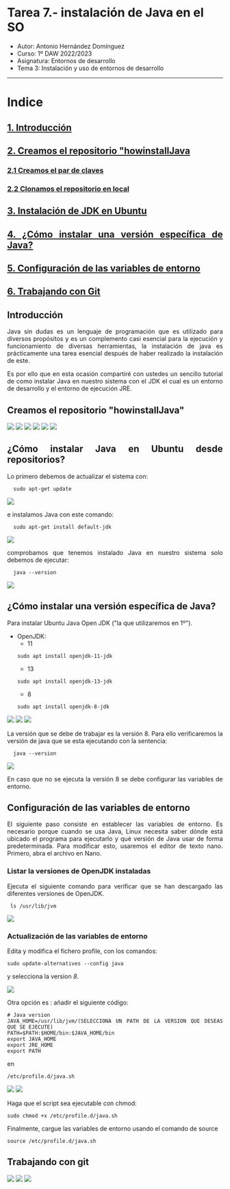 # Tarea 7.- instalación de Java en el SO
* Autor: Antonio Hernández Domínguez
* Curso: 1º DAW 2022/2023
* Asignatura: Entornos de desarrollo
* Tema 3: Instalación y uso de entornos de desarrollo
***

<div align="justify">

# Indice

## [1. Introducción](#id0)
## [2. Creamos el repositorio "howinstallJava](#id1)
### [2.1 Creamos el par de claves](#id2)
### [2.2 Clonamos el repositorio en local](#id3)
## [3. Instalación de JDK en Ubuntu](#id4)
## [4. ¿Cómo instalar una versión específica de Java?](#id5)
## [5. Configuración de las variables de entorno](#id6)
## [6. Trabajando con Git](#id7)


## Introducción <a name="id0"></a>

Java sin dudas es un lenguaje de programación que es utilizado para diversos propósitos y es un complemento casi esencial para la ejecución y funcionamiento de diversas herramientas, la instalación de java es prácticamente una tarea esencial después de haber realizado la instalación de este.

Es por ello que en esta ocasión compartiré con ustedes un sencillo tutorial de como instalar Java en nuestro sistema con el JDK el cual es un entorno de desarrollo y el entorno de ejecución JRE.


## Creamos el repositorio "howinstallJava" <a name="id1"></a>

<img src=".files/00.png">
<img src=".files/000.png">
<img src=".files/001.png">
<img src=".files/01.png">
<img src=".files/02.png">
<img src=".files/03.png">


## ¿Cómo instalar Java en Ubuntu desde repositorios? <a name="id2"></a>

Lo primero debemos de actualizar el sistema con:

```
  sudo apt-get update
```

<img src=".files/04.png">

e instalamos Java con este comando:

```
  sudo apt-get install default-jdk
```

<img src=".files/05.png">

comprobamos que tenemos instalado Java en nuestro sistema solo debemos de ejecutar:
```
  java --version
```

<img src=".files/06.png">

## ¿Cómo instalar una versión específica de Java? <a name="id3"></a>

Para instalar Ubuntu Java Open JDK ("la que utilizaremos en 1º").
 - OpenJDK:
   - 11
   ```
   sudo apt install openjdk-11-jdk
   ```
    - 13
   ```
   sudo apt install openjdk-13-jdk
   ```
    - 8
   ```
   sudo apt install openjdk-8-jdk
   ```

<img src=".files/07.png">
<img src=".files/08.png">
<img src=".files/09.png">

La versión que se debe de trabajar es la versión 8. Para ello verificaremos la versión de java que se esta ejecutando con la sentencia:

```console
  java --version
```

<img src=".files/10.png">

En caso que no se ejecuta la versión 8 se debe configurar las variables de entorno.

## Configuración de las variables de entorno <a name="id4"></a>

 El siguiente paso consiste en establecer  las variables de entorno. Es necesario porque cuando se usa Java, Linux necesita saber dónde está ubicado el programa para ejecutarlo y qué versión de Java usar de forma predeterminada. Para modificar esto, usaremos el editor de texto nano. Primero, abra el archivo en Nano.

### Listar la versiones de OpenJDK instaladas <a name="id5"></a>

 Ejecuta el siguiente comando para verificar que se han descargado las diferentes versiones de OpenJDK.

```console
 ls /usr/lib/jvm
```

<img src=".files/11.png">

### Actualización de las variables de entorno <a name="id6"></a>

 Edita y modifica el fichero profile, con los comandos:

```console
sudo update-alternatives --config java
```
 y selecciona la version _8_.


<img src=".files/13.png">

 Otra opción es : añadir el siguiente código:

```console
# Java version
JAVA_HOME=/usr/lib/jvm/(SELECCIONA UN PATH DE LA VERSION QUE DESEAS QUE SE EJECUTE)
PATH=$PATH:$HOME/bin:$JAVA_HOME/bin
export JAVA_HOME
export JRE_HOME
export PATH
```

 en

```console
/etc/profile.d/java.sh
```

<img src=".files/14.png">
<img src=".files/15.png">

Haga que el script sea ejecutable con chmod:

```console
sudo chmod +x /etc/profile.d/java.sh
```

Finalmente, cargue las variables de entorno usando el comando de source

```console
source /etc/profile.d/java.sh
```

## Trabajando con git <a name="id7"></a>

<img src=".files/16.png">
<img src=".files/17.png">
<img src=".files/18.png">